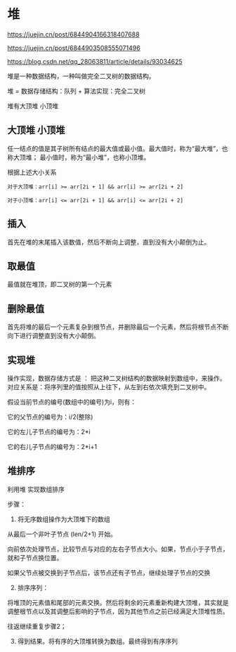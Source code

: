 # 堆

<https://juejin.cn/post/6844904166318407688>

<https://juejin.cn/post/6844903508555071496>

<https://blog.csdn.net/qq_28063811/article/details/93034625>

堆是一种数据结构，一种叫做完全二叉树的数据结构。

堆 = 数据存储结构：队列 + 算法实现：完全二叉树

堆有大顶堆 小顶堆

## 大顶堆 小顶堆

任一结点的值是其子树所有结点的最大值或最小值。最大值时，称为“最大堆”，也称大顶堆；
最小值时，称为“最小堆”，也称小顶堆。

根据上述大小关系

```
对于大顶堆：arr[i] >= arr[2i + 1] && arr[i] >= arr[2i + 2]

对于小顶堆：arr[i] <= arr[2i + 1] && arr[i] <= arr[2i + 2]
```

## 插入

首先在堆的末尾插入该数值，然后不断向上调整，直到没有大小颠倒为止。

## 取最值

最值就在堆顶，即二叉树的第一个元素

## 删除最值

首先将堆的最后一个元素复杂到根节点，并删除最后一个元素，然后将根节点不断向下进行调整直到没有大小颠倒。

## 实现堆

操作实现，数据存储方式是 ： 把这种二叉树结构的数据映射到数组中，来操作。对应关系是：将序列里的值按照从上往下，从左到右依次填充到二叉树中。

假设当前节点的编号(数组中的编号)为i，则有：

它的父节点的编号为：i/2(整除)

它的左儿子节点的编号为：2*i

它的右儿子节点的编号为：2*i+1

## 堆排序

利用堆 实现数组排序

步骤：

1. 将无序数组操作为大顶堆下的数组

从最后一个非叶子节点 (len/2+1) 开始。

向前依次处理节点，比较节点与对应的左右子节点大小。如果，节点小于子节点，就和子节点换位置。

如果父节点被交换到子节点后，该节点还有子节点，继续处理子节点的交换

2. 排序序列：

将堆顶的元素值和尾部的元素交换。然后将剩余的元素重新构建大顶堆，其实就是调整根节点以及其调整后影响的子节点，因为其他节点之前已经满足大顶堆性质。

往返继续重复步骤2；

3. 得到结果。将有序的大顶堆转换为数组。最终得到有序序列
